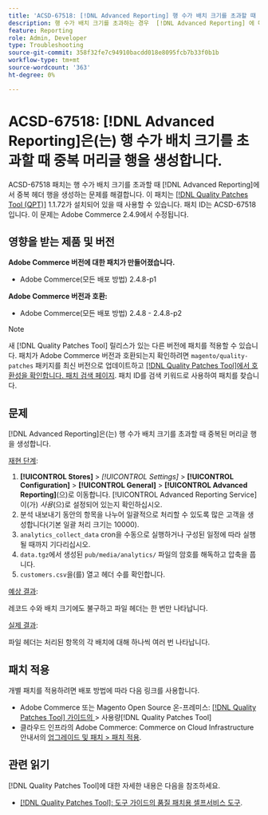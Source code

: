 ```yaml
---
title: 'ACSD-67518: [!DNL Advanced Reporting] 행 수가 배치 크기를 초과할 때 중복 머리글 행을 생성합니다.'
description: 행 수가 배치 크기를 초과하는 경우  [!DNL Advanced Reporting] 에 대해 생성된 보고서에 중복된 머리글 행이 들어 있는 Adobe Commerce 문제를 해결하려면 ACSD-67518 패치를 적용합니다.
feature: Reporting
role: Admin, Developer
type: Troubleshooting
source-git-commit: 358f32fe7c94910bacdd018e8095fcb7b33f0b1b
workflow-type: tm+mt
source-wordcount: '363'
ht-degree: 0%

---
```



# ACSD-67518: [!DNL Advanced Reporting]은(는) 행 수가 배치 크기를 초과할 때 중복 머리글 행을 생성합니다.

ACSD-67518 패치는 행 수가 배치 크기를 초과할 때 [!DNL Advanced Reporting]에서 중복 헤더 행을 생성하는 문제를 해결합니다. 이 패치는 [[!DNL Quality Patches Tool (QPT)]](/help/tools/quality-patches-tool/quality-patches-tool-to-self-serve-quality-patches.md) 1.1.72가 설치되어 있을 때 사용할 수 있습니다. 패치 ID는 ACSD-67518입니다. 이 문제는 Adobe Commerce 2.4.9에서 수정됩니다.

## 영향을 받는 제품 및 버전

**Adobe Commerce 버전에 대한 패치가 만들어졌습니다.**

* Adobe Commerce(모든 배포 방법) 2.4.8-p1

**Adobe Commerce 버전과 호환:**

* Adobe Commerce(모든 배포 방법) 2.4.8 - 2.4.8-p2

>[!NOTE]
>
>새 [!DNL Quality Patches Tool] 릴리스가 있는 다른 버전에 패치를 적용할 수 있습니다. 패치가 Adobe Commerce 버전과 호환되는지 확인하려면 `magento/quality-patches` 패키지를 최신 버전으로 업데이트하고 [[!DNL Quality Patches Tool]에서 호환성을 확인합니다. 패치 검색 페이지](https://experienceleague.adobe.com/tools/commerce-quality-patches/index.html). 패치 ID를 검색 키워드로 사용하여 패치를 찾습니다.

## 문제

[!DNL Advanced Reporting]은(는) 행 수가 배치 크기를 초과할 때 중복된 머리글 행을 생성합니다.

<u>재현 단계</u>:

1. **[!UICONTROL Stores]** > *[!UICONTROL Settings]* > **[!UICONTROL Configuration]** > **[!UICONTROL General]** > **[!UICONTROL Advanced Reporting]**(으)로 이동합니다. [!UICONTROL Advanced Reporting Service]이(가) *사용*(으)로 설정되어 있는지 확인하십시오.
1. 분석 내보내기 동안의 항목을 나누어 일괄적으로 처리할 수 있도록 많은 고객을 생성합니다(기본 일괄 처리 크기는 10000).
1. `analytics_collect_data` cron을 수동으로 실행하거나 구성된 일정에 따라 실행될 때까지 기다리십시오.
1. `data.tgz`에서 생성된 `pub/media/analytics/` 파일의 암호를 해독하고 압축을 풉니다.
1. `customers.csv`을(를) 열고 헤더 수를 확인합니다.

<u>예상 결과</u>:

레코드 수와 배치 크기에도 불구하고 파일 헤더는 한 번만 나타납니다.

<u>실제 결과</u>:

파일 헤더는 처리된 항목의 각 배치에 대해 하나씩 여러 번 나타납니다.

## 패치 적용

개별 패치를 적용하려면 배포 방법에 따라 다음 링크를 사용합니다.

* Adobe Commerce 또는 Magento Open Source 온-프레미스: [[!DNL Quality Patches Tool]  가이드의 ](/help/tools/quality-patches-tool/usage.md)> 사용량[!DNL Quality Patches Tool]
* 클라우드 인프라의 Adobe Commerce: Commerce on Cloud Infrastructure 안내서의 [업그레이드 및 패치 > 패치 적용](https://experienceleague.adobe.com/docs/commerce-cloud-service/user-guide/develop/upgrade/apply-patches.html).

## 관련 읽기

[!DNL Quality Patches Tool]에 대한 자세한 내용은 다음을 참조하세요.

* [[!DNL Quality Patches Tool]: 도구 가이드의 품질 패치용 셀프서비스 도구](/help/tools/quality-patches-tool/quality-patches-tool-to-self-serve-quality-patches.md).
